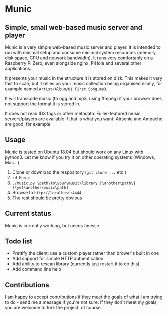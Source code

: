 # Munic
## Simple, small web-based music server and player
Munic is a very simple web-based music server and player.  It is intended to run with minimal setup and consume minimal system resources (memory, disk space, CPU and network bandwidth).  It runs very comfortably on a Raspberry Pi Zero, even alongside nginx, PiHole and several other applications.

It presents your music in the structure it is stored on disk.  This makes it very fast to scan, but it relies on your music collection being organised nicely, for example named `Artist/Album/01 First Song.mp3`.

It will transcode music (to ogg and mp3, using ffmpeg) if your browser does not support the format it is stored in.

It does not read ID3 tags or other metadata.  Fuller-featured music servers/players are available if that is what you want: Airsonic and Ampache are good, for example.

## Usage
Munic is tested on Ubuntu 18.04 but should work on any Linux with python3.  Let me know if you try it on other operating systems (Windows, Mac...).

1. Clone or download the respository (`git clone ...` etc.)
2. `cd Munic`
3. `./music.py \path\to\your\music\library [\another\path\] [\yet\another\music\path]`
4. Browse to `http://localhost:4444`
5. The rest should be pretty obvious

## Current status
Munic is currently working, but needs finesse.

## Todo list
- Prettify the client: use a custom player rather than brower's built in one
- Add support for simple HTTP authentication
- Add ability to rescan library (currently just restart it to do this)
- Add command line help

## Contributions
I am happy to accept contributions if they meet the goals of what I am trying to do - send me a message if you're not sure.  If they don't meet my goals, you are welcome to fork the project, of course.
